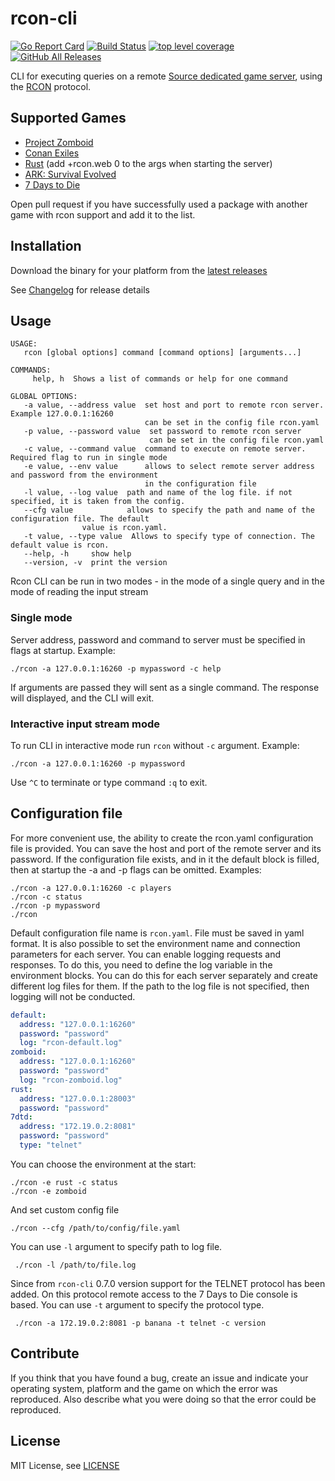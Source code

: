 # rcon-cli
[![Go Report Card](https://goreportcard.com/badge/github.com/gorcon/rcon-cli)](https://goreportcard.com/report/github.com/gorcon/rcon-cli)
[![Build Status](https://travis-ci.org/gorcon/rcon-cli.svg?branch=master)](https://travis-ci.org/gorcon/rcon-cli)
[![top level coverage](https://gocover.io/_badge/github.com/gorcon/rcon-cli?0)](https://gocover.io/github.com/gorcon/rcon-cli)
[![GitHub All Releases](https://img.shields.io/github/downloads/gorcon/rcon-cli/total)](https://github.com/gorcon/rcon-cli/releases)

CLI for executing queries on a remote [Source dedicated game server](https://developer.valvesoftware.com/wiki/Source_Dedicated_Server), using the [RCON](https://developer.valvesoftware.com/wiki/Source_RCON_Protocol) protocol.

## Supported Games

* [Project Zomboid](https://store.steampowered.com/app/108600) 
* [Conan Exiles](https://store.steampowered.com/app/440900)
* [Rust](https://store.steampowered.com/app/252490) (add +rcon.web 0 to the args when starting the server)
* [ARK: Survival Evolved](https://store.steampowered.com/app/346110)
* [7 Days to Die](https://store.steampowered.com/app/251570)

Open pull request if you have successfully used a package with another game with rcon support and add it to the list.

## Installation

Download the binary for your platform from the [latest releases](https://github.com/gorcon/rcon-cli/releases/latest)

See [Changelog](CHANGELOG.md) for release details

## Usage

```text
USAGE:
   rcon [global options] command [command options] [arguments...]

COMMANDS:
     help, h  Shows a list of commands or help for one command

GLOBAL OPTIONS:
   -a value, --address value  set host and port to remote rcon server. Example 127.0.0.1:16260
                              can be set in the config file rcon.yaml
   -p value, --password value  set password to remote rcon server
                               can be set in the config file rcon.yaml
   -c value, --command value  command to execute on remote server. Required flag to run in single mode
   -e value, --env value      allows to select remote server address and password from the environment
                              in the configuration file
   -l value, --log value  path and name of the log file. if not specified, it is taken from the config.
   --cfg value            allows to specify the path and name of the configuration file. The default
                value is rcon.yaml.
   -t value, --type value  Allows to specify type of connection. The default value is rcon.
   --help, -h     show help
   --version, -v  print the version
```

Rcon CLI can be run in two modes - in the mode of a single query and in the mode of reading the input stream

### Single mode

Server address, password and command to server must be specified in flags at startup. Example:

    ./rcon -a 127.0.0.1:16260 -p mypassword -c help
    
If arguments are passed they will sent as a single command. The response will displayed, and the CLI will exit.

### Interactive input stream mode

To run CLI in interactive mode run `rcon` without `-c` argument. Example:

    ./rcon -a 127.0.0.1:16260 -p mypassword
    
Use `^C` to terminate or type command `:q` to exit.    

## Configuration file

For more convenient use, the ability to create the rcon.yaml configuration file is provided. 
You can save the host and port of the remote server and its password. If the configuration file exists, 
and in it the default block is filled, then at startup the -a and -p flags can be omitted. Examples:

    ./rcon -a 127.0.0.1:16260 -c players
    ./rcon -c status
    ./rcon -p mypassword
    ./rcon 

Default configuration file name is `rcon.yaml`. File must be saved in yaml format. It is also possible 
to set the environment name and connection parameters for each server. You can enable logging requests 
and responses. To do this, you need to define the log variable in the environment blocks. You can do 
this for each server separately and create different log files for them. If the path to the log file is 
not specified, then logging will not be conducted. 

```yaml
default:
  address: "127.0.0.1:16260"
  password: "password"
  log: "rcon-default.log"
zomboid:
  address: "127.0.0.1:16260"
  password: "password"
  log: "rcon-zomboid.log"
rust:
  address: "127.0.0.1:28003"
  password: "password"
7dtd:
  address: "172.19.0.2:8081"
  password: "password"
  type: "telnet"
```

You can choose the environment at the start:

    ./rcon -e rust -c status
    ./rcon -e zomboid
    
And set custom config file     

    ./rcon --cfg /path/to/config/file.yaml
    
You can use `-l` argument to specify path to log file.

     ./rcon -l /path/to/file.log

Since from `rcon-cli` 0.7.0 version support for the TELNET protocol has been added. On this protocol remote access to 
the 7 Days to Die console is based. You can use `-t` argument to specify the protocol type.

     ./rcon -a 172.19.0.2:8081 -p banana -t telnet -c version

## Contribute

If you think that you have found a bug, create an issue and indicate your operating system, platform and the game on 
which the error was reproduced. Also describe what you were doing so that the error could be reproduced.

## License

MIT License, see [LICENSE](LICENSE)
